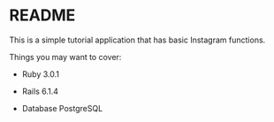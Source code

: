 # README

This is a simple tutorial application that has basic Instagram functions. 

Things you may want to cover:

* Ruby 3.0.1

* Rails 6.1.4

* Database PostgreSQL
